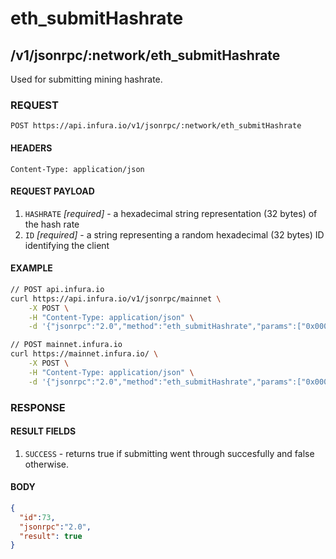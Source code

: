 # eth_submitHashrate

## /v1/jsonrpc/:network/eth_submitHashrate

Used for submitting mining hashrate.

### REQUEST

`POST https://api.infura.io/v1/jsonrpc/:network/eth_submitHashrate`

#### HEADERS

`Content-Type: application/json`

#### REQUEST PAYLOAD
1. `HASHRATE` _[required]_ - a hexadecimal string representation (32 bytes) of the hash rate
2. `ID` _[required]_ - a string representing a random hexadecimal (32 bytes) ID identifying the client

#### EXAMPLE
```bash
// POST api.infura.io
curl https://api.infura.io/v1/jsonrpc/mainnet \
    -X POST \
    -H "Content-Type: application/json" \
    -d '{"jsonrpc":"2.0","method":"eth_submitHashrate","params":["0x0000000000000000000000000000000000000000000000000000000000500000", "0x59daa26581d0acd1fce254fb7e85952f4c09d0915afd33d3886cd914bc7d283c"],"id":1}'

// POST mainnet.infura.io
curl https://mainnet.infura.io/ \
    -X POST \
    -H "Content-Type: application/json" \
    -d '{"jsonrpc":"2.0","method":"eth_submitHashrate","params":["0x0000000000000000000000000000000000000000000000000000000000500000", "0x59daa26581d0acd1fce254fb7e85952f4c09d0915afd33d3886cd914bc7d283c"],"id":1}'
```

### RESPONSE

#### RESULT FIELDS
1. `SUCCESS` - returns true if submitting went through succesfully and false otherwise.

#### BODY

```json
{
  "id":73,
  "jsonrpc":"2.0",
  "result": true
}
```
